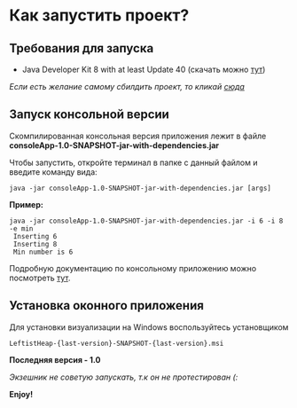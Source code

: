 # Как запустить проект?

## Требования для запуска
- Java Developer Kit 8 with at least Update 40 (скачать можно [тут](https://www.oracle.com/technetwork/java/javase/downloads/jdk8-downloads-2133151.html))

*Если есть желание самому сбилдить проект, то кликай [сюда](https://github.com/javafx-maven-plugin/javafx-maven-plugin)*


## Запуск консольной версии
Скомпилированная консольная версия приложения лежит в файле **consoleApp-1.0-SNAPSHOT-jar-with-dependencies.jar**

Чтобы запустить, откройте терминал в папке с данный файлом и введите команду вида:
```
java -jar consoleApp-1.0-SNAPSHOT-jar-with-dependencies.jar [args]
```

**Пример:**

```
java -jar consoleApp-1.0-SNAPSHOT-jar-with-dependencies.jar -i 6 -i 8 -e min
 Inserting 6
 Inserting 8
 Min number is 6
 ```

Подробную документацию по консольному приложению можно посмотреть [тут](https://github.com/BaLiKfromUA/project_advance_1/blob/master/consoleApp/README.md).

## Установка оконного приложения
Для установки визуализации на Windows воспользуйтесь установщиком 
```
LeftistHeap-{last-version}-SNAPSHOT-{last-version}.msi
```
**Последняя версия - 1.0**

*Экзешник не советую запускать, т.к он не протестирован (:*

**Enjoy!**

